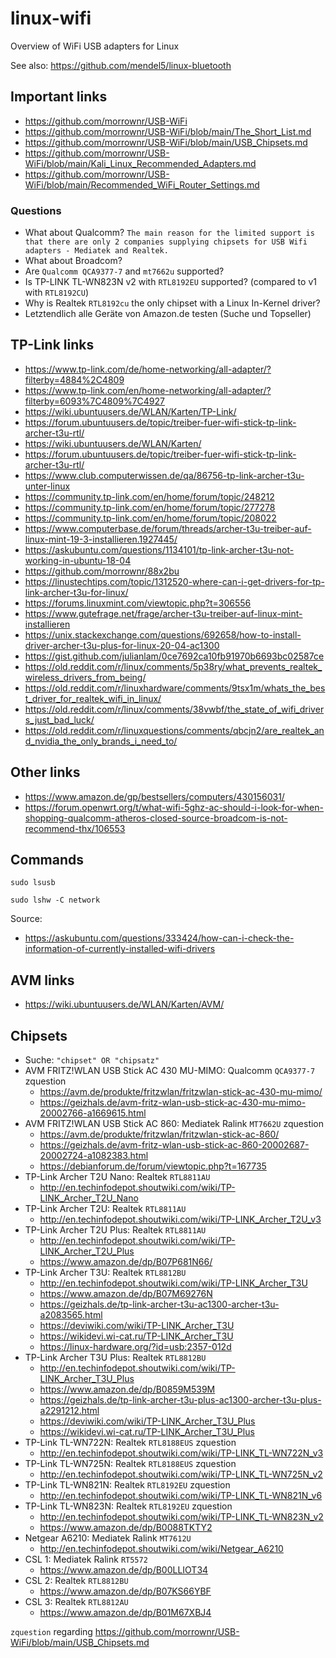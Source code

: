 # linux-wifi
Overview of WiFi USB adapters for Linux

See also: https://github.com/mendel5/linux-bluetooth

## Important links
- https://github.com/morrownr/USB-WiFi
- https://github.com/morrownr/USB-WiFi/blob/main/The_Short_List.md
- https://github.com/morrownr/USB-WiFi/blob/main/USB_Chipsets.md
- https://github.com/morrownr/USB-WiFi/blob/main/Kali_Linux_Recommended_Adapters.md
- https://github.com/morrownr/USB-WiFi/blob/main/Recommended_WiFi_Router_Settings.md

### Questions
- What about Qualcomm? `The main reason for the limited support is that there are only 2 companies supplying chipsets for USB Wifi adapters - Mediatek and Realtek.`
- What about Broadcom?
- Are `Qualcomm QCA9377-7` and `mt7662u` supported?
- Is TP-LINK TL-WN823N v2 with `RTL8192EU` supported? (compared to v1 with `RTL8192CU`)
- Why is Realtek `RTL8192cu` the only chipset with a Linux In-Kernel driver?
- Letztendlich alle Geräte von Amazon.de testen (Suche und Topseller)

## TP-Link links
- https://www.tp-link.com/de/home-networking/all-adapter/?filterby=4884%2C4809
- https://www.tp-link.com/en/home-networking/all-adapter/?filterby=6093%7C4809%7C4927
- https://wiki.ubuntuusers.de/WLAN/Karten/TP-Link/
- https://forum.ubuntuusers.de/topic/treiber-fuer-wifi-stick-tp-link-archer-t3u-rtl/
- https://wiki.ubuntuusers.de/WLAN/Karten/
- https://forum.ubuntuusers.de/topic/treiber-fuer-wifi-stick-tp-link-archer-t3u-rtl/
- https://www.club.computerwissen.de/qa/86756-tp-link-archer-t3u-unter-linux
- https://community.tp-link.com/en/home/forum/topic/248212
- https://community.tp-link.com/en/home/forum/topic/277278
- https://community.tp-link.com/en/home/forum/topic/208022
- https://www.computerbase.de/forum/threads/archer-t3u-treiber-auf-linux-mint-19-3-installieren.1927445/
- https://askubuntu.com/questions/1134101/tp-link-archer-t3u-not-working-in-ubuntu-18-04
- https://github.com/morrownr/88x2bu
- https://linustechtips.com/topic/1312520-where-can-i-get-drivers-for-tp-link-archer-t3u-for-linux/
- https://forums.linuxmint.com/viewtopic.php?t=306556
- https://www.gutefrage.net/frage/archer-t3u-treiber-auf-linux-mint-installieren
- https://unix.stackexchange.com/questions/692658/how-to-install-driver-archer-t3u-plus-for-linux-20-04-ac1300
- https://gist.github.com/julianlam/0ce7692ca10fb91970b6693bc02587ce
- https://old.reddit.com/r/linux/comments/5p38ry/what_prevents_realtek_wireless_drivers_from_being/
- https://old.reddit.com/r/linuxhardware/comments/9tsx1m/whats_the_best_driver_for_realtek_wifi_in_linux/
- https://old.reddit.com/r/linux/comments/38vwbf/the_state_of_wifi_drivers_just_bad_luck/
- https://old.reddit.com/r/linuxquestions/comments/qbcjn2/are_realtek_and_nvidia_the_only_brands_i_need_to/

## Other links
- https://www.amazon.de/gp/bestsellers/computers/430156031/
- https://forum.openwrt.org/t/what-wifi-5ghz-ac-should-i-look-for-when-shopping-qualcomm-atheros-closed-source-broadcom-is-not-recommend-thx/106553

## Commands
```
sudo lsusb
```

```
sudo lshw -C network
```
Source:
- https://askubuntu.com/questions/333424/how-can-i-check-the-information-of-currently-installed-wifi-drivers

## AVM links
- https://wiki.ubuntuusers.de/WLAN/Karten/AVM/

## Chipsets
- Suche: `"chipset" OR "chipsatz"`
- AVM FRITZ!WLAN USB Stick AC 430 MU-MIMO: Qualcomm `QCA9377-7` zquestion
  - https://avm.de/produkte/fritzwlan/fritzwlan-stick-ac-430-mu-mimo/
  - https://geizhals.de/avm-fritz-wlan-usb-stick-ac-430-mu-mimo-20002766-a1669615.html
- AVM FRITZ!WLAN USB Stick AC 860: Mediatek Ralink `MT7662U` zquestion
  - https://avm.de/produkte/fritzwlan/fritzwlan-stick-ac-860/
  - https://geizhals.de/avm-fritz-wlan-usb-stick-ac-860-20002687-20002724-a1082383.html
  - https://debianforum.de/forum/viewtopic.php?t=167735
- TP-Link Archer T2U Nano: Realtek `RTL8811AU`
  - http://en.techinfodepot.shoutwiki.com/wiki/TP-LINK_Archer_T2U_Nano
- TP-Link Archer T2U: Realtek `RTL8811AU`
  - http://en.techinfodepot.shoutwiki.com/wiki/TP-LINK_Archer_T2U_v3
- TP-Link Archer T2U Plus: Realtek `RTL8811AU`
  - http://en.techinfodepot.shoutwiki.com/wiki/TP-LINK_Archer_T2U_Plus
  - https://www.amazon.de/dp/B07P681N66/
- TP-Link Archer T3U: Realtek `RTL8812BU`
  - http://en.techinfodepot.shoutwiki.com/wiki/TP-LINK_Archer_T3U
  - https://www.amazon.de/dp/B07M69276N
  - https://geizhals.de/tp-link-archer-t3u-ac1300-archer-t3u-a2083565.html
  - https://deviwiki.com/wiki/TP-LINK_Archer_T3U
  - https://wikidevi.wi-cat.ru/TP-LINK_Archer_T3U
  - https://linux-hardware.org/?id=usb:2357-012d
- TP-Link Archer T3U Plus: Realtek `RTL8812BU`
  - http://en.techinfodepot.shoutwiki.com/wiki/TP-LINK_Archer_T3U_Plus
  - https://www.amazon.de/dp/B0859M539M
  - https://geizhals.de/tp-link-archer-t3u-plus-ac1300-archer-t3u-plus-a2291212.html
  - https://deviwiki.com/wiki/TP-LINK_Archer_T3U_Plus
  - https://wikidevi.wi-cat.ru/TP-LINK_Archer_T3U_Plus
- TP-Link TL-WN722N: Realtek `RTL8188EUS` zquestion
  - http://en.techinfodepot.shoutwiki.com/wiki/TP-LINK_TL-WN722N_v3
- TP-Link TL-WN725N: Realtek `RTL8188EUS` zquestion
  - http://en.techinfodepot.shoutwiki.com/wiki/TP-LINK_TL-WN725N_v2
- TP-Link TL-WN821N: Realtek `RTL8192EU` zquestion
  - http://en.techinfodepot.shoutwiki.com/wiki/TP-LINK_TL-WN821N_v6
- TP-Link TL-WN823N: Realtek `RTL8192EU` zquestion
  - http://en.techinfodepot.shoutwiki.com/wiki/TP-LINK_TL-WN823N_v2
  - https://www.amazon.de/dp/B0088TKTY2
- Netgear A6210: Mediatek Ralink `MT7612U`
  - http://en.techinfodepot.shoutwiki.com/wiki/Netgear_A6210
- CSL 1: Mediatek Ralink `RT5572`
  - https://www.amazon.de/dp/B00LLIOT34
- CSL 2: Realtek `RTL8812BU`
  - https://www.amazon.de/dp/B07KS66YBF
- CSL 3: Realtek `RTL8812AU`
  - https://www.amazon.de/dp/B01M67XBJ4

`zquestion` regarding https://github.com/morrownr/USB-WiFi/blob/main/USB_Chipsets.md
